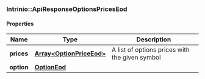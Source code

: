 

[//]: # (CLASS:Intrinio::ApiResponseOptionsPricesEod)

[//]: # (KIND:object)

### Intrinio::ApiResponseOptionsPricesEod

#### Properties

[//]: # (START_DEFINITION)

Name | Type | Description
------------ | ------------- | -------------
**prices** | [**Array&lt;OptionPriceEod&gt;**](OptionPriceEod.md) | A list of options prices with the given symbol &nbsp;
**option** | [**OptionEod**](OptionEod.md) |  &nbsp;

[//]: # (END_DEFINITION)


[//]: # (CONTAINED_CLASS:Intrinio::OptionPriceEod)


[//]: # (CONTAINED_CLASS:Intrinio::OptionEod)



